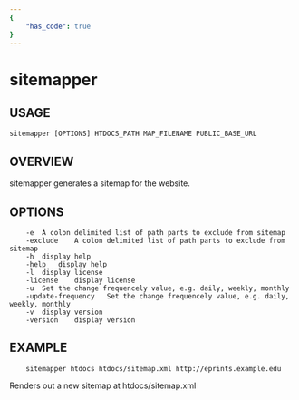 ```yaml
---
{
    "has_code": true
}
---
```


# sitemapper

## USAGE

    sitemapper [OPTIONS] HTDOCS_PATH MAP_FILENAME PUBLIC_BASE_URL

## OVERVIEW

sitemapper generates a sitemap for the website.

## OPTIONS

```
	-e	A colon delimited list of path parts to exclude from sitemap
	-exclude	A colon delimited list of path parts to exclude from sitemap
	-h	display help
	-help	display help
	-l	display license
	-license	display license
	-u	Set the change frequencely value, e.g. daily, weekly, monthly
	-update-frequency	Set the change frequencely value, e.g. daily, weekly, monthly
	-v	display version
	-version	display version
```

## EXAMPLE

```
    sitemapper htdocs htdocs/sitemap.xml http://eprints.example.edu
```

Renders out a new sitemap at htdocs/sitemap.xml

